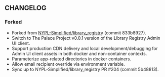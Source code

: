 ## CHANGELOG

### Forked

- Forked from [NYPL-Simplified/library_registry](https://github.com/NYPL-Simplified/library_registry) (commit 833b8927).
- Switch to The Palace Project v0.0.1 version of the Library Registry Admin UI client.
- Support production CDN delivery and local development/debugging for Admin UI client assets in both docker and
  non-container contexts.
- Parameterize app-related directories in docker containers.
- Allow email recipient override via environment variable.
- Sync up to NYPL-Simplified/library_registry PR #204 (commit 5b48813).
